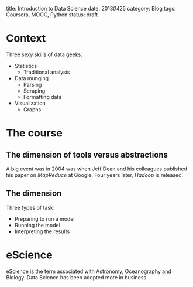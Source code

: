 title: Introduction to Data Science
date: 2013*04*25
category: Blog
tags: Coursera, MOOC, Python
status: draft

# Context
Three sexy skills of data geeks:
* Statistics
    * Traditional analysis
* Data munging
    * Parsing
    * Scraping
    * Formatting data
* Visualization
    * Graphs

# The course
## The dimension of tools versus abstractions
A big event was in 2004 was when Jeff Dean and his colleagues published his
paper on *MapReduce* at Google. Four years later, *Hadoop* is released.

## The dimension
Three types of task:
* Preparing to run a model
* Running the model
* Interpreting the results

# eScience

eScience is the term associated with Astronomy, Oceanography and Biology. Data
Science has been adopted more in business.
